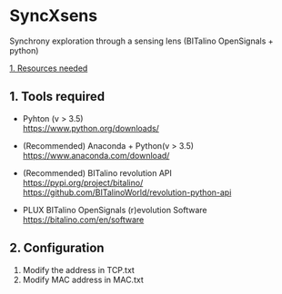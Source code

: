 # SyncXsens
Synchrony exploration through a sensing lens (BITalino OpenSignals + python)

[1. Resources needed](#prereq)  

##  1. Tools required <a name="prereq"></a>
- Pyhton (v > 3.5)  
https://www.python.org/downloads/

- (Recommended) Anaconda + Python(v > 3.5)  
 https://www.anaconda.com/download/

- (Recommended) BITalino revolution API  
https://pypi.org/project/bitalino/  
https://github.com/BITalinoWorld/revolution-python-api  

- PLUX BITalino OpenSignals (r)evolution Software  
https://bitalino.com/en/software

##  2. Configuration <a name="config"></a>  
1. Modify the address in TCP.txt
2. Modify MAC address in MAC.txt
